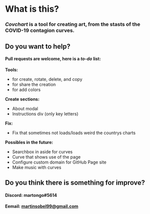 # What is this?
### _Covchart_ is a tool for creating art, from the stasts of the COVID-19 contagion curves.

## Do you want to help?
#### Pull requests are welcome, here is a *to-do* list:
**Tools:**
- for create, rotate, delete, and copy
- for share the creation
- for add colors

**Create sections:**
- About modal
- Instructions div (only key letters)

**Fix:**
- Fix that sometimes not loads/loads weird the countrys charts

**Possibles in the future:**
- Searchbox in aside for curves
- Curve that shows use of the page
- Configure custom domain for GitHub Page site
- Make music with curves

## Do you think there is something for improve?
#### Discord: martongo#5614
#### Eemail: martinsobel99@gmail.com
